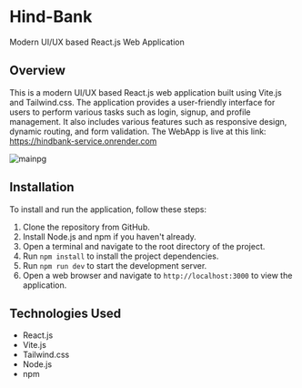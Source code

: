 # Hind-Bank

Modern UI/UX based React.js Web Application

## Overview

This is a modern UI/UX based React.js web application built using Vite.js and Tailwind.css. The application provides a user-friendly interface for users to perform various tasks such as login, signup, and profile management. It also includes various features such as responsive design, dynamic routing, and form validation.
The WebApp is live at this link: https://hindbank-service.onrender.com


![mainpg](client/src/assets/ss1.png)

## Installation

To install and run the application, follow these steps:

1. Clone the repository from GitHub.
2. Install Node.js and npm if you haven't already.
3. Open a terminal and navigate to the root directory of the project.
4. Run `npm install` to install the project dependencies.
5. Run `npm run dev` to start the development server.
6. Open a web browser and navigate to `http://localhost:3000` to view the application.

## Technologies Used

- React.js
- Vite.js
- Tailwind.css
- Node.js
- npm




